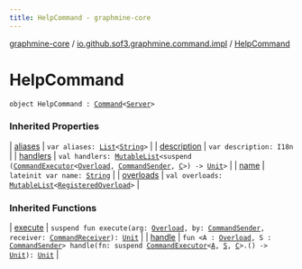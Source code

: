 ```yaml
---
title: HelpCommand - graphmine-core
---
```


[graphmine-core](../index.html) / [io.github.sof3.graphmine.command.impl](index.html) / [HelpCommand](./-help-command.html)

# HelpCommand

`object HelpCommand : `[`Command`](../io.github.sof3.graphmine.command/-command/index.html)`<`[`Server`](../io.github.sof3.graphmine/-server/index.html)`>`

### Inherited Properties

| [aliases](../io.github.sof3.graphmine.command/-command/aliases.html) | `var aliases: `[`List`](https://kotlinlang.org/api/latest/jvm/stdlib/kotlin.collections/-list/index.html)`<`[`String`](https://kotlinlang.org/api/latest/jvm/stdlib/kotlin/-string/index.html)`>` |
| [description](../io.github.sof3.graphmine.command/-command/description.html) | `var description: I18n` |
| [handlers](../io.github.sof3.graphmine.command/-command/handlers.html) | `val handlers: `[`MutableList`](https://kotlinlang.org/api/latest/jvm/stdlib/kotlin.collections/-mutable-list/index.html)`<suspend (`[`CommandExecutor`](../io.github.sof3.graphmine.command/-command-executor/index.html)`<`[`Overload`](../io.github.sof3.graphmine.command/-overload/index.html)`, `[`CommandSender`](../io.github.sof3.graphmine.command/-command-sender.html)`, `[`C`](../io.github.sof3.graphmine.command/-command/index.html#C)`>) -> `[`Unit`](https://kotlinlang.org/api/latest/jvm/stdlib/kotlin/-unit/index.html)`>` |
| [name](../io.github.sof3.graphmine.command/-command/name.html) | `lateinit var name: `[`String`](https://kotlinlang.org/api/latest/jvm/stdlib/kotlin/-string/index.html) |
| [overloads](../io.github.sof3.graphmine.command/-command/overloads.html) | `val overloads: `[`MutableList`](https://kotlinlang.org/api/latest/jvm/stdlib/kotlin.collections/-mutable-list/index.html)`<`[`RegisteredOverload`](../io.github.sof3.graphmine.command/-registered-overload/index.html)`>` |

### Inherited Functions

| [execute](../io.github.sof3.graphmine.command/-command/execute.html) | `suspend fun execute(arg: `[`Overload`](../io.github.sof3.graphmine.command/-overload/index.html)`, by: `[`CommandSender`](../io.github.sof3.graphmine.command/-command-sender.html)`, receiver: `[`CommandReceiver`](../io.github.sof3.graphmine.command/-command-receiver/index.html)`): `[`Unit`](https://kotlinlang.org/api/latest/jvm/stdlib/kotlin/-unit/index.html) |
| [handle](../io.github.sof3.graphmine.command/-command/handle.html) | `fun <A : `[`Overload`](../io.github.sof3.graphmine.command/-overload/index.html)`, S : `[`CommandSender`](../io.github.sof3.graphmine.command/-command-sender.html)`> handle(fn: suspend `[`CommandExecutor`](../io.github.sof3.graphmine.command/-command-executor/index.html)`<`[`A`](../io.github.sof3.graphmine.command/-command/handle.html#A)`, `[`S`](../io.github.sof3.graphmine.command/-command/handle.html#S)`, `[`C`](../io.github.sof3.graphmine.command/-command/index.html#C)`>.() -> `[`Unit`](https://kotlinlang.org/api/latest/jvm/stdlib/kotlin/-unit/index.html)`): `[`Unit`](https://kotlinlang.org/api/latest/jvm/stdlib/kotlin/-unit/index.html) |

